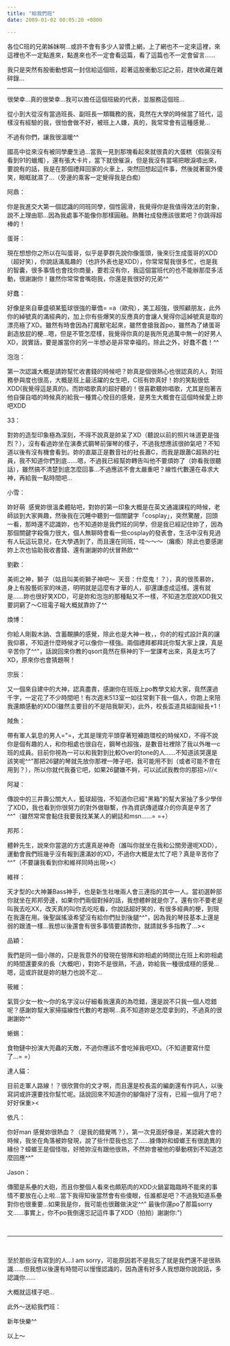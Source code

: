 ```yaml
---
title: "給我們班"
date: 2009-01-02 00:05:20 +0800

---
```



各位C班的兄弟姊妹啊...或許不會有多少人習慣上網，上了網也不一定來這裡，來這裡也不一定點進來，點進來也不一定會看這篇，看了這篇也不一定會留言......



我只是突然有股衝動想寫一封信給這個班，趁著這股衝動忘記之前，趕快收藏在雜碎錄...

<hr />

很榮幸...真的很榮幸...我可以擔任這個班級的代表，並服務這個班...



從小到大從沒有當過班長、副班長一類職務的我，竟然在大學的時候當了班代，這樣沒有經驗的我，很怕會做不好，被班上人嫌，真的，我常常會有這種感覺...



不過有你們，讓我很溫暖^^



國高中從來沒有被同學慶生過...當我一見到那塊看起來就很貴的大蛋糕（假裝沒有看到91的蠟燭），還有張大卡片，當下就很催淚，但是我沒有當場把眼淚噴出來，要說有的話，我是在那個禮拜回家的火車上，突然回想起這件事，然後就著窗外傻笑，眼眶就濕了...（旁邊的乘客一定覺得我是白痴）



阿鼎：



你是我進交大第一個認識的同班同學，個性圓滑，我覺得你是我值得效法的對象，說不上理由耶...因為我處事不能像你那樣圓融。熱舞社成發應該很累吧？你跳得超棒的！



蛋哥：



現在想想你之所以在叫蛋哥，似乎是夢群先說你像蛋頭，後來衍生成蛋哥的XDD（超好笑），你說話滿風趣的（也許外表也是XDD），你常常幫我很多忙，也是我的智囊，很多事情也會找你商量，要若沒有你，我這個當班代的也不能辦那麼多活動，很謝謝你！雖然你常常會嘴砲我，你還是我很好的兄弟^^



好蠢：



好像是來自華盛頓某籃球很強的華僑= =a（歐飛），美工超強，很照顧朋友，此外你的綽號真的滿經典的，加上你有些爆笑的反應真的會讓人覺得你這綽號真是取的漂亮極了XD。雖然有時會因為打魔獸宅起來，雖然會搶我首po，雖然為了婊蛋哥創造放屁的梗...嗯，但是不管怎麼樣，我覺得你真的是我所見過萬中無一的好男人XD，說實話，要是誰當你的另一半想必是非常幸福的。除此之外，好蠢不蠢！^^



泡泡：



第一次認識大概是請妳幫忙收書錢的時候吧？妳真是個很熱心也很認真的人，對班務參與度也很高，大概是班上最活躍的女生吧，C班有妳真好！妳的笑點很低XDD(我覺得這是真的)。而妳唱歌真的超好聽的！很喜歡聽妳唱歌，尤其是抱著吉他自彈自唱的時候真的給我一種賞心悅目的感覺，是男生大概會在這個時候愛上妳吧XDD



33：



對妳的造型印象極為深刻，不得不說真是帥呆了XD（聽說以前的照片味道更是強烈？），沒有看過妳坐在演奏式鋼琴前彈琴的樣子，不過我想應該很帥氣吧？不知道以後有沒有機會看到。妳的直屬正是數音社的社長蕭C，而我是跟蕭C超熟的社員，我不知道你們到底......嗯，不過我已經幫妳轉告叫他不要煩妳了（妳看我很聽話），雖然搞不清楚到底怎麼回事...不過應該不會太嚴重吧？線性代數還在尋求大神，再給我一點時間吧...



小雪：



妳好萌&nbsp; 感覺妳很溫柔體貼吧，對妳的第一印象大概是在英文通識課程的時候，老師談到大家興趣，然後我在沉睡中聽到一個關鍵字「cosplay」，突然驚醒，回頭一看，那時還不認識妳，也不知道妳是我們班的同學，但是我已經記住妳了，因為那個關鍵字殺傷力很大，個人無聊時會看一些cosplay的發表會，生活中沒有見過有人玩這玩意兒，在大學遇到了，而且還在同班，哇～～～（癱瘓）除此也要感謝妳上次也協助我收書錢、還有謝謝妳的伏冒熱飲^^



劉歡：



美術之神，獅子（姑且叫美術獅子神吧～&nbsp; 天音：什麼鬼！？），真的很羨慕妳，身上有股藝術家的味道，明明就是這麼有才華的人，卻還謙虛成這樣。還有就是......妳也很好笑XDD，可是妳和泡泡的那種點又不一樣，不知道怎麼說XDD我又要詞窮了～C班電子報大概就靠妳了^^



煥博：



你給人剛毅木訥、含蓄靦腆的感覺，除此也是大神一枚，，你的的程式設計真的讓我仰慕，不知道什麼時候才可以像你一樣強。兩個禮拜都拜託你幫大家上課，真是辛苦你了^^"，話說回來你教的qsort竟然在蔡神的下一堂課考出來，真是太巧了XD，原來你也會猜題啊！



宗辰：



又一個來自建中的大神，認真盡責，感謝你在班版上po教學文給大家，竟然還過千字，一定花了不少時間吧！有次週末513室一如往常剩下我一個人，你跑上來陪我還頗感動的XDD(雖然主要目的不是陪我聊天)，此外，校長盃道具組副組長+1！



賊魚：



帶有軍人氣息的男人="=，尤其是理完平頭穿著短褲跑環校的時候XD，不得不說你是個有趣的人，和你相處也很自在，鋼琴也超強，是數音社裡除了我以外唯一c班的成員。目前你視為一可以和我對到比較Over的tone的人......不知道該哭還是該笑呢^^"那把26鍵的琴就先放你那裡一陣子吧，我可能用不到（或者可能不會在用到？），所以你就代我養它吧，如果26鍵嫌不夠，可以試試我教你的那招&gt;///&lt;



阿凝：



傳說中的三井壽公關大人，籃球超強，不知道你已經"黑箱"的幫大家抽了多少學伴了XDD，我也看到你很努力的對外做聯繫，作為資訊傳遞媒介的你真是辛苦了^^"（雖然常常會黏住我要我找某某人的網誌和msn......= =+）



邦邦：



體幹先生，說來你當選的方式還真是神奇（誰叫你就坐在我和公關旁邊呢XDD），運動會我們班幾乎沒有報到還滿妙的XD，不過你大概是太忙了吧？真是辛苦你了^^"（不要讓我看到你和維祥同時出現&gt;&lt;）



維祥：



天才型的c大神兼Bass神手，也是新生社唯兩人會三連指的其中一人。當初選幹部你就坐在邦邦旁邊，如果你們兩個對掉的話，我想體幹就是你了。還有你不要老是叫我去吃XX，改天真的叫你去吃吃看，你說話超好笑的，有很多經典的梗，到現在我還在用。後聖誕搖滾希望沒有給你們扯到後腿^^"，因為我的琴技基本上還是弱的跟渣一樣...我想以後還會有很多事情要請教你，就請就多多指教了...&gt;&lt;



品穎：



我們是同一個小隊的，只是我意外的發現在營隊和妳相處的時間比在班上和妳相處的時間還要來的長（大概吧），對妳不是很熟，不過，妳給我一種很成穩的感覺...嗯，這或許就是妳的魅力也說不定...



筱維：



氣質少女一枚～你的名字沒以仔細看我還真的為唸錯，還是說不只我一個人唸錯呢？感謝妳幫大家掃描線性代數的考題啊...真不知道妳是怎麼拿到的，不過真的很謝謝妳^^



蜥蜴：



食物鏈中扮演大兜蟲的天敵，不過你應該不會吃掉我吧XD。（不知道要寫什麼了...= =）



達人貓：



目前走軍人路線！？很欣賞你的文才啊，而且還是校長盃的編劇還有作詞人，以後寫詞或許還要找你幫忙呢。話說回來不知道你的腳傷好了沒有，已經一個月了吧？好好保重&gt;&lt;



依凡：



你好man 感覺妳很熱血？（是我的錯覺嗎？），第一次見面好像是，某認親大會的時候，我坐在角落被妳發現，說了些什麼我也忘了......據傳妳和蟑螂王有很詭異的緣份？蟑螂王是個怪咖，好險妳沒有跟他很熟，不然妳會被他的舉動楞到不知道怎麼回應^^"



Jason：



傳聞是系壘的大砲，而且你整個人看來也頗筋肉的XDD火鍋宴臨臨時不能來的事情不要放在心上啦...當下我得知後當然會有些傻眼，任誰都是吧？不過我知道系壘對你也很重要...如果我是你，我可能也很難做決定^^" 最後你還po了那篇sorry文......事實上，你不po我倒還忘記這件事了XDD（拍拍）謝謝你:")



&nbsp;

<hr />

&nbsp;



至於那些沒有寫到的人...I am sorry，可能原因若不是我忘了就是我們還不是很熟識......但我想以後還有時間可以慢慢認識的，因為還有好多人我想跟你說說話，多認識你......



大概就這樣子吧...



此外～送給我們班：



新年快樂^^



以上～


